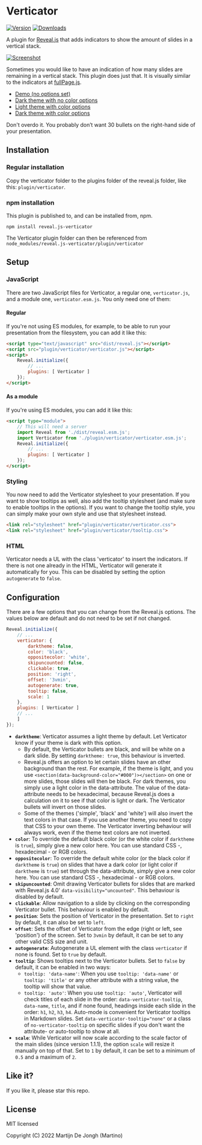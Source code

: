 # Verticator

[![Version](https://img.shields.io/npm/v/reveal.js-verticator)]() [![Downloads](https://img.shields.io/npm/dt/reveal.js-verticator)]()

A plugin for [Reveal.js](https://revealjs.com) that adds indicators to show the amount of slides in a vertical stack. 

[![Screenshot](https://martinomagnifico.github.io/reveal.js-verticator/screenshot.png)](https://martinomagnifico.github.io/reveal.js-verticator/demo.html)

Sometimes you would like to have an indication of how many slides are remaining in a vertical stack. This plugin does just that. It is visually similar to the indicators at [fullPage.js](https://alvarotrigo.com/fullPage/). 

* [Demo (no options set)](https://martinomagnifico.github.io/reveal.js-verticator/demo.html)
* [Dark theme with no color options](https://martinomagnifico.github.io/reveal.js-verticator/demodark.html)
* [Light theme with color options](https://martinomagnifico.github.io/reveal.js-verticator/democolor.html)
* [Dark theme with color options](https://martinomagnifico.github.io/reveal.js-verticator/demodarkcolor.html)


Don't overdo it. You probably don’t want 30 bullets on the right-hand side of your presentation.




## Installation

### Regular installation

Copy the verticator folder to the plugins folder of the reveal.js folder, like this: `plugin/verticator`.

### npm installation

This plugin is published to, and can be installed from, npm.

```console
npm install reveal.js-verticator
```
The Verticator plugin folder can then be referenced from `node_modules/reveal.js-verticator/plugin/verticator `


## Setup

### JavaScript

There are two JavaScript files for Verticator, a regular one, `verticator.js`, and a module one, `verticator.esm.js`. You only need one of them:

#### Regular 
If you're not using ES modules, for example, to be able to run your presentation from the filesystem, you can add it like this:

```html
<script type="text/javascript" src="dist/reveal.js"></script>
<script src="plugin/verticator/verticator.js"></script>
<script>
	Reveal.initialize({
		// ...
		plugins: [ Verticator ]
	});
</script>
```
#### As a module 
If you're using ES modules, you can add it like this:

```html
<script type="module">
	// This will need a server
	import Reveal from './dist/reveal.esm.js';
	import Verticator from './plugin/verticator/verticator.esm.js';
	Reveal.initialize({
		// ...
		plugins: [ Verticator ]
	});
</script>
```


### Styling

You now need to add the Verticator stylesheet to your presentation. If you want to show tooltips as well, also add the tooltip stylesheet (and make sure to enable tooltips in the options). If you want to change the tooltip style, you can simply make your own style and use that stylesheet instead.

```html
<link rel="stylesheet" href="plugin/verticator/verticator.css">
<link rel="stylesheet" href="plugin/verticator/tooltip.css">
```


### HTML

Verticator needs a UL with the class 'verticator' to insert the indicators. If there is not one already in the HTML, Verticator will generate it automatically for you. This can be disabled by setting the option `autogenerate` to `false`.


## Configuration

There are a few options that you can change from the Reveal.js options. The values below are default and do not need to be set if not changed.

```javascript
Reveal.initialize({
	// ...
	verticator: {
		darktheme: false,
		color: 'black',
		oppositecolor: 'white',
		skipuncounted: false,
		clickable: true,
		position: 'right',
		offset: '3vmin',
		autogenerate: true,
		tooltip: false,
		scale: 1
	},
	plugins: [ Verticator ]
	// ... 
	]
});
```

* **`darktheme`**: Verticator assumes a light theme by default. Let Verticator know if your theme is dark with this option.
    * By default, the Verticator bullets are black, and will be white on a dark slide. By setting `darktheme: true`, this behaviour is inverted. 
    * Reveal.js offers an option to let certain slides have an other background than the rest. For example, if the theme is light, and you use `<section(data-background-color="#000")></section>` on one or more slides, those slides will then be black. For dark themes, you simply use a light color in the data-attribute. The value of the data-attribute needs to be hexadecimal, because Reveal.js does a calculation on it to see if that color is light or dark. The Verticator bullets will invert on those slides.
    * Some of the themes ('simple', 'black' and 'white') will also invert the text colors in that case. If you use another theme, you need to copy that CSS to your own theme. The Verticator inverting behaviour will always work, even if the theme text colors are not inverted.
* **`color`**: To override the default black color (or the white color if `darktheme` is `true`), simply give a new color here. You can use standard CSS -, hexadecimal - or RGB colors.
* **`oppositecolor`**: To override the default white color (or the black color if `darktheme` is `true`) on slides that have a dark color (or light color if `darktheme` is `true`) set through the data-attribute, simply give a new color here. You can use standard CSS -, hexadecimal - or RGB colors.
* **`skipuncounted`**: Omit drawing Verticator bullets for slides that are marked with Reveal.js 4.0' `data-visibility="uncounted"`. This behaviour is disabled by default.
* **`clickable`**: Allow navigation to a slide by clicking on the corresponding Verticator bullet. This behaviour is enabled by default.
* **`position`**: Sets the position of Verticator in the presentation. Set to `right` by default, it can also be set to `left`.
* **`offset`**: Sets the offset of Verticator from the edge (right or left, see 'position') of the screen. Set to `3vmin` by default, it can be set to any other valid CSS size and unit. 
* **`autogenerate`**: Autogenerate a UL element with the class `verticator` if none is found. Set to `true` by default.
* **`tooltip`**: Shows tooltips next to the Verticator bullets. Set to `false` by default, it can be enabled in two ways:
    * `tooltip: 'data-name'`: When you use `tooltip: 'data-name'` or `tooltip: 'title'` or any other attribute with a string value, the tooltip will show that value. 
    * `tooltip: 'auto'`: When you use `tooltip: 'auto'`, Verticator will check titles of each slide in the order: `data-verticator-tooltip`, `data-name`, `title`, and if none found, headings inside each slide in the order: `h1`, `h2`, `h3`, `h4`. Auto-mode is convenient for Verticator tooltips in Markdown slides. Set `data-verticator-tooltip="none"` or a class of `no-verticator-tooltip` on specific slides if you don't want the attribute- or auto-tooltip to show at all.
* **`scale`**: While Verticator will now scale according to the scale factor of the main slides (since version 1.1.1), the option `scale` will resize it manually on top of that. Set to `1` by default, it can be set to a minimum of `0.5` and a maximum of `2`.


## Like it?

If you like it, please star this repo. 


## License
MIT licensed

Copyright (C) 2022 Martijn De Jongh (Martino)
